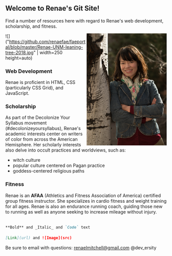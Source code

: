 ## Welcome to Renae's Git Site!

Find a number of resources here with regard to Renae's web development, scholarship, and fitness.  

<img align=right width=250 height=auto src="https://github.com/renaefae/faeportal/blob/master/Renae-UNM-leaning-tree-2018.jpg">

![]("https://github.com/renaefae/faeportal/blob/master/Renae-UNM-leaning-tree-2018.jpg" | width=250 height=auto)

### Web Development 

Renae is proficient in HTML, CSS (particularly CSS Grid), and JavaScript.  

### Scholarship

As part of the Decolonize Your Syllabus movement (#decolonizeyoursyllabus), Renae's academic interests center on writers of color from across the American Hemisphere.  Her scholarly interests also delve into occult practices and worldviews, such as: 

- witch culture 
- popular culture centered on Pagan practice
- goddess-centered religious paths 

### Fitness 

Renae is an **AFAA** (Athletics and Fitness Association of America) certified group fitness instructor.  She specializes in cardio fitness and weight training for all ages.  Renae is also an endurance running coach, guiding those new to running as well as anyone seeking to increase mileage without injury.  



```markdown

**Bold** and _Italic_ and `Code` text 

[Link](url) and ![Image](src)
```

Be sure to email with questions: renaelmitchell@gmail.com
@dev_ersity 

